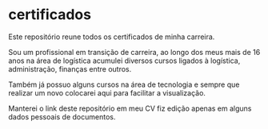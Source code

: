 # certificados
Este repositório reune todos os certificados de minha carreira.

Sou um profissional em transição de carreira, ao longo dos meus mais de 16 anos na área de logística acumulei diversos cursos ligados à logística, administração, finanças entre outros.

Também já possuo alguns cursos na área de tecnologia e sempre que realizar um novo colocarei aqui para facilitar a visualização.

Manterei o link deste repositório em meu CV fiz edição apenas em alguns dados pessoais de documentos.
